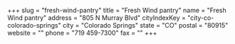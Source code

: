 +++
slug = "fresh-wind-pantry"
title = "Fresh Wind pantry"
name = "Fresh Wind pantry"
address = "805 N Murray Blvd"
cityIndexKey = "city-co-colorado-springs"
city = "Colorado Springs"
state = "CO"
postal = "80915"
website = ""
phone = "719 459-7300"
fax = ""
+++
